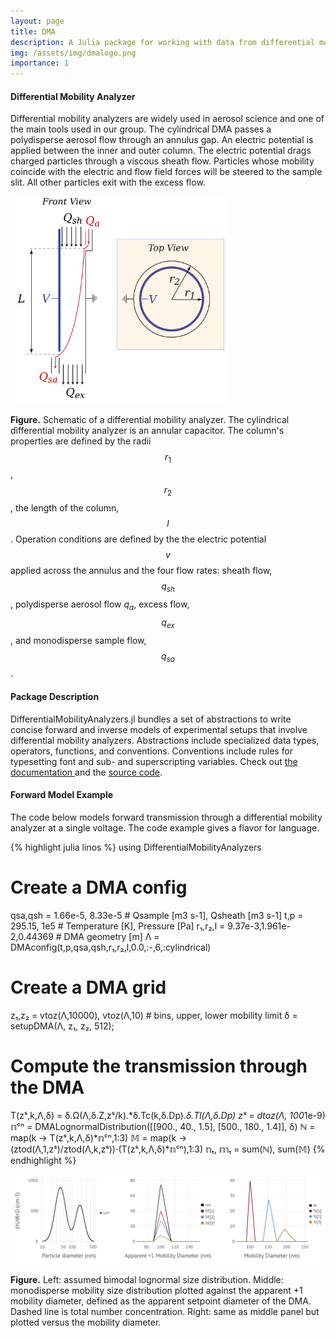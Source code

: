 ```yaml
---
layout: page
title: DMA
description: A Julia package for working with data from differential mobility analyzers.
img: /assets/img/dmalogo.png
importance: 1
---
```


#### Differential Mobility Analyzer
Differential mobility analyzers are widely used in aerosol science and one of the main
tools used in our group. The cylindrical DMA passes a polydisperse 
aerosol flow through an annulus gap. An electric potential is applied between the inner and outer column. 
The electric potential drags charged particles through a viscous sheath flow. 
Particles whose mobility coincide with the electric and flow field forces will be steered 
to the sample slit. All other particles exit with the excess flow.

<img src="/assets/img/overview.png" alt="drawing" width="350"/>

**Figure.** Schematic of a differential mobility analyzer. The cylindrical differential mobility analyzer 
is an annular capacitor. The column's properties are defined by the radii 
$$r_1$$, $$r_2$$, the length of the column, $$l$$. Operation conditions are defined by the
the electric potential $$v$$ applied across the annulus and the four flow rates: 
sheath flow, $$q_{sh}$$, polydisperse aerosol flow $q_a$, excess flow, $$q_{ex}$$, and 
monodisperse sample flow, $$q_{sa}$$. 

#### Package Description
DifferentialMobilityAnalyzers.jl bundles a set of abstractions to write concise forward and 
inverse models of experimental setups that involve differential mobility analyzers. 
Abstractions include specialized data types, operators, functions, and conventions. 
Conventions include rules for typesetting font and sub- and superscripting variables. Check out <a href ="https://mdpetters.github.io/DifferentialMobilityAnalyzers.jl/stable/" target="_blank" rel="noopener noreferrer">  the documentation </a> and the <a href ="https://github.com/mdpetters/DifferentialMobilityAnalyzers.jl" target="_blank" rel="noopener noreferrer"> source code</a>. 


#### Forward Model Example
The code below models forward transmission through a differential mobility analyzer
at a single voltage. The code example gives a flavor for language. 

{% highlight julia linos %}
using DifferentialMobilityAnalyzers

# Create a DMA config
qsa,qsh = 1.66e-5, 8.33e-5                       # Qsample [m3 s-1], Qsheath [m3 s-1]
t,p = 295.15, 1e5                                # Temperature [K], Pressure [Pa]
r₁,r₂,l = 9.37e-3,1.961e-2,0.44369               # DMA geometry [m]
Λ = DMAconfig(t,p,qsa,qsh,r₁,r₂,l,0.0,:-,6,:cylindrical)

# Create a DMA grid
z₁,z₂ = vtoz(Λ,10000), vtoz(Λ,10)    # bins, upper, lower mobility limit
δ = setupDMA(Λ, z₁, z₂, 512);

# Compute the transmission through the DMA
T(zˢ,k,Λ,δ) = δ.Ω(Λ,δ.Z,zˢ/k).*δ.Tc(k,δ.Dp).*δ.Tl(Λ,δ.Dp)
zˢ = dtoz(Λ, 100*1e-9)
𝕟ᶜⁿ = DMALognormalDistribution([[900., 40., 1.5], [500., 180., 1.4]], δ)
ℕ = map(k -> T(zˢ,k,Λ,δ)*𝕟ᶜⁿ,1:3)
𝕄 = map(k -> (ztod(Λ,1,zˢ)/ztod(Λ,k,zˢ))⋅(T(zˢ,k,Λ,δ)*𝕟ᶜⁿ),1:3)
𝕟ₜ, 𝕞ₜ = sum(ℕ), sum(𝕄)
{% endhighlight %}

<img src="/assets/img/dmas.png" alt="drawing" width="750"/>

**Figure.** Left: assumed bimodal lognormal size distribution. Middle: monodisperse mobility size 
distribution plotted against the apparent +1 mobility diameter, defined as the apparent 
setpoint diameter of the DMA. Dashed line is total number concentration. 
Right: same as middle panel but plotted versus the mobility diameter.

